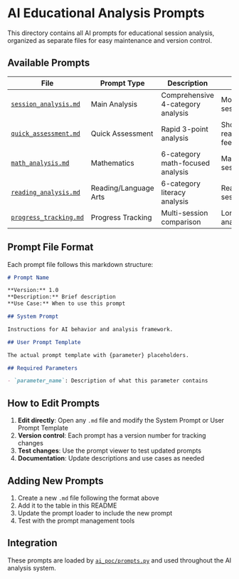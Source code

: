# AI Educational Analysis Prompts

This directory contains all AI prompts for educational session analysis, organized as separate files for easy maintenance and version control.

## Available Prompts

| File | Prompt Type | Description | Use Case |
|------|-------------|-------------|----------|
| [`session_analysis.md`](session_analysis.md) | Main Analysis | Comprehensive 4-category analysis | Most tutoring sessions |
| [`quick_assessment.md`](quick_assessment.md) | Quick Assessment | Rapid 3-point analysis | Short sessions, real-time feedback |
| [`math_analysis.md`](math_analysis.md) | Mathematics | 6-category math-focused analysis | Math tutoring sessions |
| [`reading_analysis.md`](reading_analysis.md) | Reading/Language Arts | 6-category literacy analysis | Reading/writing sessions |
| [`progress_tracking.md`](progress_tracking.md) | Progress Tracking | Multi-session comparison | Longitudinal analysis |

## Prompt File Format

Each prompt file follows this markdown structure:

```markdown
# Prompt Name

**Version:** 1.0  
**Description:** Brief description  
**Use Case:** When to use this prompt  

## System Prompt

Instructions for AI behavior and analysis framework.

## User Prompt Template

The actual prompt template with {parameter} placeholders.

## Required Parameters

- `parameter_name`: Description of what this parameter contains
```

## How to Edit Prompts

1. **Edit directly**: Open any `.md` file and modify the System Prompt or User Prompt Template
2. **Version control**: Each prompt has a version number for tracking changes
3. **Test changes**: Use the prompt viewer to test updated prompts
4. **Documentation**: Update descriptions and use cases as needed

## Adding New Prompts

1. Create a new `.md` file following the format above
2. Add it to the table in this README
3. Update the prompt loader to include the new prompt
4. Test with the prompt management tools

## Integration

These prompts are loaded by [`ai_poc/prompts.py`](../prompts.py) and used throughout the AI analysis system.